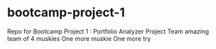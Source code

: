 # bootcamp-project-1
Repo for Bootcamp Project 1 : Portfolio Analyzer
Project Team amazing team of 4 muskies
One more muskie
One more try